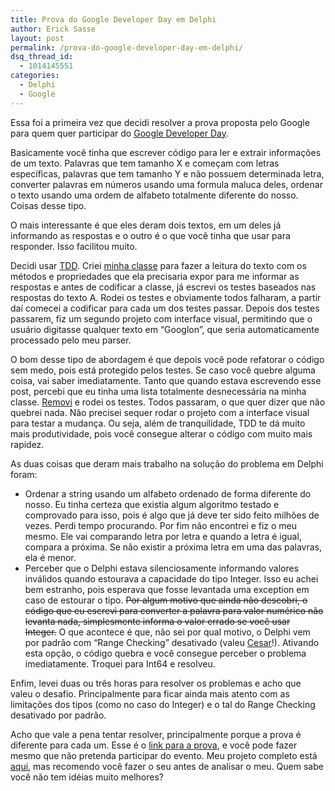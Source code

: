 ```yaml
---
title: Prova do Google Developer Day em Delphi
author: Erick Sasse
layout: post
permalink: /prova-do-google-developer-day-em-delphi/
dsq_thread_id:
  - 1014145551
categories:
  - Delphi
  - Google
---
```

Essa foi a primeira vez que decidi resolver a prova proposta pelo Google para quem quer participar do <a href="http://www.google.com/events/developerday/2011/sao-paulo/" target="_blank">Google Developer Day</a>.

Basicamente você tinha que escrever código para ler e extrair informações de um texto. Palavras que tem tamanho X e começam com letras específicas, palavras que tem tamanho Y e não possuem determinada letra, converter palavras em números usando uma formula maluca deles, ordenar o texto usando uma ordem de alfabeto totalmente diferente do nosso. Coisas desse tipo.

O mais interessante é que eles deram dois textos, em um deles já informando as respostas e o outro é o que você tinha que usar para responder. Isso facilitou muito.

Decidi usar <a href="http://pt.wikipedia.org/wiki/Test_Driven_Development" target="_blank">TDD</a>. Criei <a href="https://bitbucket.org/esasse/gdd2011/src/tip/GooglonParser.pas" target="_blank">minha classe</a> para fazer a leitura do texto com os métodos e propriedades que ela precisaria expor para me informar as respostas e antes de codificar a classe, já escrevi os testes baseados nas respostas do texto A. Rodei os testes e obviamente todos falharam, a partir daí comecei a codificar para cada um dos testes passar. Depois dos testes passarem, fiz um segundo projeto com interface visual, permitindo que o usuário digitasse qualquer texto em &#8220;Googlon&#8221;, que seria automaticamente processado pelo meu parser.

O bom desse tipo de abordagem é que depois você pode refatorar o código sem medo, pois está protegido pelos testes. Se caso você quebre alguma coisa, vai saber imediatamente. Tanto que quando estava escrevendo esse post, percebi que eu tinha uma lista totalmente desnecessária na minha classe. <a href="https://bitbucket.org/esasse/gdd2011/changeset/8c2ebd2c9de8" target="_blank">Removi</a> e rodei os testes. Todos passaram, o que quer dizer que não quebrei nada. Não precisei sequer rodar o projeto com a interface visual para testar a mudança. Ou seja, além de tranquilidade, TDD te dá muito mais produtividade, pois você consegue alterar o código com muito mais rapidez.

As duas coisas que deram mais trabalho na solução do problema em Delphi foram:

  * Ordenar a string usando um alfabeto ordenado de forma diferente do nosso. Eu tinha certeza que existia algum algoritmo testado e comprovado para isso, pois é algo que já deve ter sido feito milhões de vezes. Perdi tempo procurando. Por fim não encontrei e fiz o meu mesmo. Ele vai comparando letra por letra e quando a letra é igual, compara a próxima. Se não existir a próxima letra em uma das palavras, ela é menor.
  * Perceber que o Delphi estava silenciosamente informando valores inválidos quando estourava a capacidade do tipo Integer. Isso eu achei bem estranho, pois esperava que fosse levantada uma exception em caso de estourar o tipo. <del>Por algum motivo que ainda não descobri, o código que eu escrevi para converter a palavra para valor numérico não levanta nada, simplesmente informa o valor errado se você usar Integer.</del> O que acontece é que, não sei por qual motivo, o Delphi vem por padrão com &#8220;Range Checking&#8221; desativado (valeu <a href="http://twitter.com/cesarliws" target="_blank">Cesar</a>!). Ativando esta opção, o código quebra e você consegue perceber o problema imediatamente. Troquei para Int64 e resolveu.

Enfim, levei duas ou três horas para resolver os problemas e acho que valeu o desafio. Principalmente para ficar ainda mais atento com as limitações dos tipos (como no caso do Integer) e o tal do Range Checking desativado por padrão.

Acho que vale a pena tentar resolver, principalmente porque a prova é diferente para cada um. Esse é o <a href="http://developerquiz.appspot.com/?lang=pt" target="_blank">link para a prova</a>, e você pode fazer mesmo que não pretenda participar do evento. Meu projeto completo está <a href="https://bitbucket.org/esasse/gdd2011/" target="_blank">aqui</a>, mas recomendo você fazer o seu antes de analisar o meu. Quem sabe você não tem idéias muito melhores?